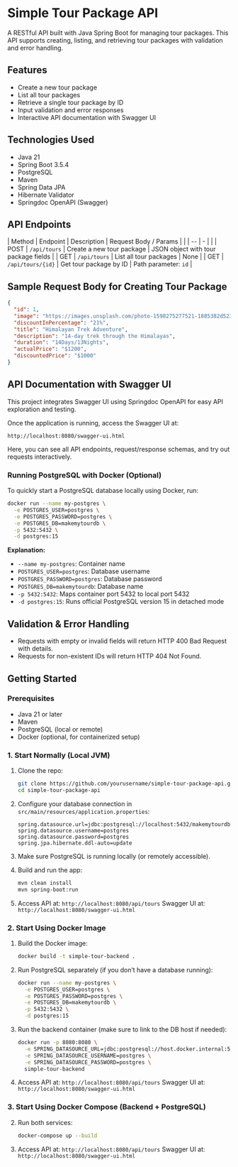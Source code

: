 

# Simple Tour Package API

A RESTful API built with Java Spring Boot for managing tour packages. This API supports creating, listing, and retrieving tour packages with validation and error handling.



## Features

* Create a new tour package
* List all tour packages
* Retrieve a single tour package by ID
* Input validation and error responses
* Interactive API documentation with Swagger UI



## Technologies Used

* Java 21
* Spring Boot 3.5.4
* PostgreSQL
* Maven
* Spring Data JPA
* Hibernate Validator
* Springdoc OpenAPI (Swagger)



## API Endpoints

| Method | Endpoint          | Description               | Request Body / Params                |
|  | -- | - |  |
| POST   | `/api/tours`      | Create a new tour package | JSON object with tour package fields |
| GET    | `/api/tours`      | List all tour packages    | None                                 |
| GET    | `/api/tours/{id}` | Get tour package by ID    | Path parameter: `id`                 |



## Sample Request Body for Creating Tour Package

```json
{
  "id": 1,
  "image": "https://images.unsplash.com/photo-1598275277521-1885382d523a",
  "discountInPercentage": "21%",
  "title": "Himalayan Trek Adventure",
  "description": "14-day trek through the Himalayas",
  "duration": "14Days/13Nights",
  "actualPrice": "$1200",
  "discountedPrice": "$1000"
}
```



## API Documentation with Swagger UI

This project integrates Swagger UI using Springdoc OpenAPI for easy API exploration and testing.

Once the application is running, access the Swagger UI at:

```
http://localhost:8080/swagger-ui.html
```

Here, you can see all API endpoints, request/response schemas, and try out requests interactively.



### Running PostgreSQL with Docker (Optional)

To quickly start a PostgreSQL database locally using Docker, run:

```bash
docker run --name my-postgres \
  -e POSTGRES_USER=postgres \
  -e POSTGRES_PASSWORD=postgres \
  -e POSTGRES_DB=makemytourdb \
  -p 5432:5432 \
  -d postgres:15
```

**Explanation:**

* `--name my-postgres`: Container name
* `POSTGRES_USER=postgres`: Database username
* `POSTGRES_PASSWORD=postgres`: Database password
* `POSTGRES_DB=makemytourdb`: Database name
* `-p 5432:5432`: Maps container port 5432 to local port 5432
* `-d postgres:15`: Runs official PostgreSQL version 15 in detached mode



## Validation & Error Handling

* Requests with empty or invalid fields will return HTTP 400 Bad Request with details.
* Requests for non-existent IDs will return HTTP 404 Not Found.


## Getting Started

### Prerequisites

* Java 21 or later
* Maven
* PostgreSQL (local or remote)
* Docker (optional, for containerized setup)



### 1. Start Normally (Local JVM)

1. Clone the repo:

   ```bash
   git clone https://github.com/yourusername/simple-tour-package-api.git
   cd simple-tour-package-api
   ```

2. Configure your database connection in `src/main/resources/application.properties`:

   ```properties
   spring.datasource.url=jdbc:postgresql://localhost:5432/makemytourdb
   spring.datasource.username=postgres
   spring.datasource.password=postgres
   spring.jpa.hibernate.ddl-auto=update
   ```

3. Make sure PostgreSQL is running locally (or remotely accessible).

4. Build and run the app:

   ```bash
   mvn clean install
   mvn spring-boot:run
   ```

5. Access API at: `http://localhost:8080/api/tours`
   Swagger UI at: `http://localhost:8080/swagger-ui.html`



### 2. Start Using Docker Image

1. Build the Docker image:

   ```bash
   docker build -t simple-tour-backend .
   ```

2. Run PostgreSQL separately (if you don’t have a database running):

   ```bash
   docker run --name my-postgres \
     -e POSTGRES_USER=postgres \
     -e POSTGRES_PASSWORD=postgres \
     -e POSTGRES_DB=makemytourdb \
     -p 5432:5432 \
     -d postgres:15
   ```

3. Run the backend container (make sure to link to the DB host if needed):

   ```bash
   docker run -p 8080:8080 \
     -e SPRING_DATASOURCE_URL=jdbc:postgresql://host.docker.internal:5432/makemytourdb \
     -e SPRING_DATASOURCE_USERNAME=postgres \
     -e SPRING_DATASOURCE_PASSWORD=postgres \
     simple-tour-backend
   ```

4. Access API at: `http://localhost:8080/api/tours`
   Swagger UI at: `http://localhost:8080/swagger-ui.html`



### 3. Start Using Docker Compose (Backend + PostgreSQL)

2. Run both services:

   ```bash
   docker-compose up --build
   ```

3. Access API at: `http://localhost:8080/api/tours`
   Swagger UI at: `http://localhost:8080/swagger-ui.html`

